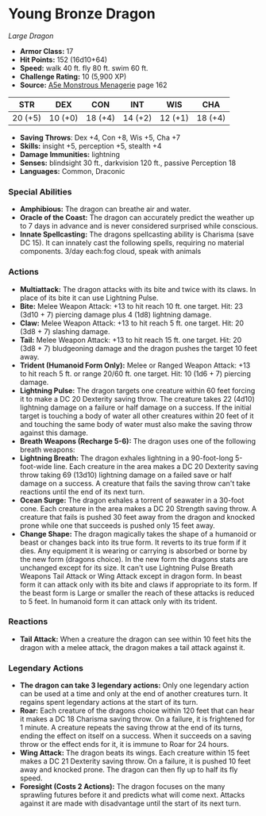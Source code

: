 # Young Bronze Dragon

*Large* *Dragon*

- **Armor Class:** 17
- **Hit Points:** 152 (16d10+64)
- **Speed:** walk 40 ft. fly 80 ft. swim 60 ft.
- **Challenge Rating:** 10 (5,900 XP)
- **Source:** [A5e Monstrous Menagerie](https://enpublishingrpg.com/products/level-up-monstrous-menagerie-a5e) page 162

| STR | DEX | CON | INT | WIS | CHA |
| --- | --- | --- | --- | --- | --- |
| 20 (+5) | 10 (+0) | 18 (+4) | 14 (+2) | 12 (+1) | 18 (+4) |

- **Saving Throws**: Dex +4, Con +8, Wis +5, Cha +7
- **Skills:** insight +5, perception +5, stealth +4
- **Damage Immunities:** lightning
- **Senses:** blindsight 30 ft., darkvision 120 ft., passive Perception 18
- **Languages:** Common, Draconic

### Special Abilities

- **Amphibious:** The dragon can breathe air and water.
- **Oracle of the Coast:** The dragon can accurately predict the weather up to 7 days in advance and is never considered surprised while conscious.
- **Innate Spellcasting:** The dragons spellcasting ability is Charisma (save DC 15). It can innately cast the following spells, requiring no material components. 3/day each:fog cloud, speak with animals

### Actions

- **Multiattack:** The dragon attacks with its bite and twice with its claws. In place of its bite  it can use Lightning Pulse.
- **Bite:** Melee Weapon Attack: +13 to hit  reach 10 ft.  one target. Hit: 23 (3d10 + 7) piercing damage plus 4 (1d8) lightning damage.
- **Claw:** Melee Weapon Attack: +13 to hit  reach 5 ft.  one target. Hit: 20 (3d8 + 7) slashing damage.
- **Tail:** Melee Weapon Attack: +13 to hit  reach 15 ft.  one target. Hit: 20 (3d8 + 7) bludgeoning damage  and the dragon pushes the target 10 feet away.
- **Trident (Humanoid Form Only):** Melee or Ranged Weapon Attack: +13 to hit  reach 5 ft. or range 20/60 ft.  one target. Hit: 10 (1d6 + 7) piercing damage.
- **Lightning Pulse:** The dragon targets one creature within 60 feet  forcing it to make a DC 20 Dexterity saving throw. The creature takes 22 (4d10) lightning damage on a failure or half damage on a success. If the initial target is touching a body of water  all other creatures within 20 feet of it and touching the same body of water must also make the saving throw against this damage.
- **Breath Weapons (Recharge 5-6):** The dragon uses one of the following breath weapons:
- **Lightning Breath:** The dragon exhales lightning in a 90-foot-long  5-foot-wide line. Each creature in the area makes a DC 20 Dexterity saving throw  taking 69 (13d10) lightning damage on a failed save or half damage on a success. A creature that fails the saving throw can't take reactions until the end of its next turn.
- **Ocean Surge:** The dragon exhales a torrent of seawater in a 30-foot cone. Each creature in the area makes a DC 20 Strength saving throw. A creature that fails is pushed 30 feet away from the dragon and knocked prone  while one that succeeds is pushed only 15 feet away.
- **Change Shape:** The dragon magically takes the shape of a humanoid or beast  or changes back into its true form. It reverts to its true form if it dies. Any equipment it is wearing or carrying is absorbed or borne by the new form (dragons choice). In the new form  the dragons stats are unchanged except for its size. It can't use Lightning Pulse  Breath Weapons  Tail Attack  or Wing Attack except in dragon form. In beast form  it can attack only with its bite and claws  if appropriate to its form. If the beast form is Large or smaller  the reach of these attacks is reduced to 5 feet. In humanoid form  it can attack only with its trident.

### Reactions

- **Tail Attack:** When a creature the dragon can see within 10 feet hits the dragon with a melee attack, the dragon makes a tail attack against it.



### Legendary Actions

- **The dragon can take 3 legendary actions:** Only one legendary action can be used at a time and only at the end of another creatures turn. It regains spent legendary actions at the start of its turn.
- **Roar:** Each creature of the dragons choice within 120 feet that can hear it makes a DC 18 Charisma saving throw. On a failure, it is frightened for 1 minute. A creature repeats the saving throw at the end of its turns, ending the effect on itself on a success. When it succeeds on a saving throw or the effect ends for it, it is immune to Roar for 24 hours.
- **Wing Attack:** The dragon beats its wings. Each creature within 15 feet makes a DC 21 Dexterity saving throw. On a failure, it is pushed 10 feet away and knocked prone. The dragon can then fly up to half its fly speed.
- **Foresight (Costs 2 Actions):** The dragon focuses on the many sprawling futures before it and predicts what will come next. Attacks against it are made with disadvantage until the start of its next turn.
